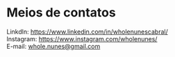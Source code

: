 # Meios de contatos

Linkdln: https://www.linkedin.com/in/wholenunescabral/ <br>
Instagram: https://www.instagram.com/wholenunes/ <br>
E-mail: whole.nunes@gmail.com <br>

